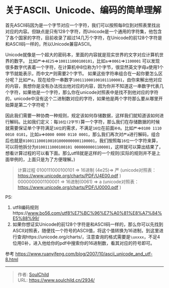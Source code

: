 # 关于ASCII、Unicode、编码的简单理解

<!--more-->
首先ASCII码因为是一个字节对应一个字符，我们可以按照每8位到对照表里找出对应的内容。但缺点是只有128个字符，而Unicode是一个通用的字符集，他包含了各个国家的字符，目前收录了超过14几万个字符，在Unicode的前128个字符是和ASCII码一样的，所以Unicode兼容ASCII。

Unicode就像是一个超大的密码本，里面的内容就是现实世界的文字对应计算机世界的数字。
比如`严`=>`4E25`=>`100111000100101`，比如`a`=>`0061`=>`1100001`
可以发现很多数字代表着一个字符，在计算机中8位称为1个字节，很显然英文字母`a`使用1个字节就能表示，而中文`严`则需要2个字节。
如果这些字符串组合在一起你要怎么区分呢？比如`严a`，现在给你一串数字`1001110001001011100001`，由你来解出他对应的内容，我想你是没有办法找出他对应的内容，因为你并不知道这一串数字代表几个字符，如果他是一个字符，那么你在unicode对照表中是找不到他对应的字符的，unicode中没有这个二进制数对应的字符，如果他是两个字符那么要从哪里开始算是第二个字符呢？

因此我们需要一种协商一种规则，规定该如何存储数据，这样我们就知道该如何进行解码。比如我们定义：每`16位(2字节)`算一个字符，那么我们在存储数据的时候就需要保证单个字符满足`16位`的需求，不满足`16位`在前面`补0`。比如`严`=>`0100 1110 0010 0101`，比如`a`=>`0000 0000 0110 0001`，那么我们再次对`严a`进行解码，组合后也就是`01001110001001010000000001100001`，我们按照每`16位`一个字符来算，可以将他拆分为`0100111000100101 0000000001100001`，这样就可以算出结果了，想看计算过程的可以看下面。那么utf8就是这样的一个规则(实际的规则并不是上面举例的，上面只是为了方便理解。)
> 计算过程
> 0100111000100101 => 16进制 (4e25)=> 严 (unicode对照表：https://www.unicode.org/charts/PDF/U4E00.pdf )
> 0000000001100001 => 16进制(0061) => a (unicode对照表：https://www.unicode.org/charts/PDF/U0000.pdf )

PS: 
1. utf8编码规则https://www.bo56.com/utf8%E7%BC%96%E7%A0%81%E8%A7%84%E5%88%99/
2. 如果你想证实Unicode的前128个字符是和ASCII码一样的，那么你可以先找到ASCII对照表，随便找一个符号的ASCII值，将这个值转换为16进制，到这里进行查询https://unicode.org/charts/，注意查询的格式需要是`\uxxxx`，不足4位用0补，进入他给你的pdf中搜索你的16进制数，看其对应的符号即可。



参考
https://www.ruanyifeng.com/blog/2007/10/ascii_unicode_and_utf-8.html


---

> 作者: [SoulChild](https://www.soulchild.cn)  
> URL: https://www.soulchild.cn/2934/  

